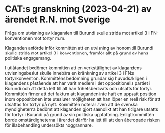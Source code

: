 # CAT:s granskning (2023-04-21) av ärendet R.N. mot Sverige

Fråga om utvisning av klaganden till Burundi skulle strida mot artikel 3 i FN-konventionen mot tortyr m.m.

Klaganden anförde inför kommittén att en utvisning av honom till Burundi skulle strida mot artikel 3 i konventionen, framför allt på grund av hans politiska engagemang.

I utlåtandet bedömer kommittén att en verkställighet av klagandens utvisningsbeslut skulle innebära en kränkning av artikel 3 i FN:s tortyrkonvention. Kommitténs bedömning grundar sig huvudsakligen i klagandens påstående att han varit medlem i det oppositionella partiet i Burundi och att detta lett till att han frihetsberövats och utsatts för tortyr. Kommittén finner att det faktum att klaganden inte haft en uppsatt position inom oppositionen inte utesluter möjligheten att han löper en reell risk för att utsättas för tortyr på nytt. Kommittén noterar även att de svenska myndigheterna bedömt att klaganden gjort sannolikt att han tidigare utsatts för tortyr i Burundi på grund av sin politiska uppfattning. Enligt kommittén borde omständigheterna i ärendet därför ha lett till att den åberopade risken för illabehandling undersökts noggrannare.
